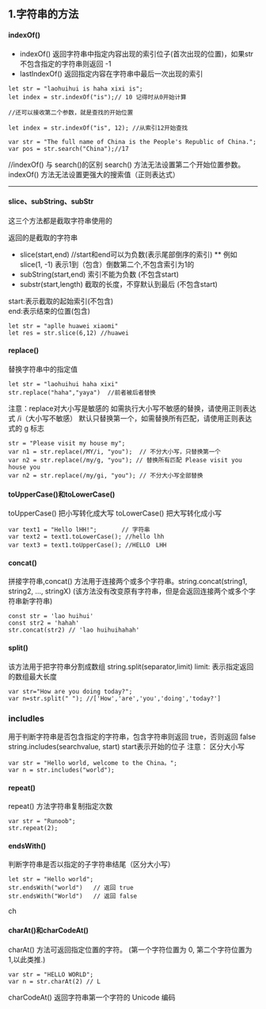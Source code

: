 ## 1.字符串的方法
#### indexOf() 
- indexOf()  返回字符串中指定内容出现的索引位子(首次出现的位置)，如果str不包含指定的字符串则返回 -1
- lastIndexOf() 返回指定内容在字符串中最后一次出现的索引
```
let str = "laohuihui is haha xixi is";
let index = str.indexOf("is");// 10 记得时从0开始计算

//还可以接收第二个参数，就是查找的开始位置

let index = str.indexOf("is", 12); //从索引12开始查找

var str = "The full name of China is the People's Republic of China.";
var pos = str.search("China");//17
```
//indexOf() 与 search()的区别
search() 方法无法设置第二个开始位置参数。
indexOf() 方法无法设置更强大的搜索值（正则表达式）


______________________
#### slice、subString、subStr
这三个方法都是截取字符串使用的

返回的是截取的字符串
 * slice(start,end) //start和end可以为负数(表示尾部倒序的索引)
   ** 例如slice(1, -1) 表示1到（包含）倒数第二个,不包含索引为1的
 * subString(start,end) 索引不能为负数 (不包含start)
 * substr(start,length) 截取的长度，不穿默认到最后 (不包含start)

start:表示截取的起始索引(不包含)  
end:表示结束的位置(包含)
```
let str = "aplle huawei xiaomi"
let res = str.slice(6,12) //huawei
```
####  replace()

替换字符串中的指定值
```
let str = "laohuihui haha xixi"
str.replace("haha","yaya")  //前者被后者替换

```
注意：replace对大小写是敏感的
如需执行大小写不敏感的替换，请使用正则表达式 /i（大小写不敏感）
默认只替换第一个，如需替换所有匹配，请使用正则表达式的 g 标志
```
str = "Please visit my house my";
var n1 = str.replace(/MY/i, "you");  // 不分大小写，只替换第一个
var n2 = str.replace(/my/g, "you"); // 替换所有匹配 Please visit you house you
var n2 = str.replace(/my/gi, "you"); // 不分大小写全部替换
```
#### toUpperCase()和toLowerCase()

toUpperCase() 把小写转化成大写
toLowerCase() 把大写转化成小写

```
var text1 = "Hello lHH!";       // 字符串
var text2 = text1.toLowerCase(); //hello lhh
var text3 = text1.toUpperCase(); //HELLO　LHH
```
#### concat()
拼接字符串,concat() 方法用于连接两个或多个字符串。string.concat(string1, string2, ..., stringX)
(该方法没有改变原有字符串，但是会返回连接两个或多个字符串新字符串)
```
const str = 'lao huihui'
const str2 = 'hahah'
str.concat(str2) // 'lao huihuihahah'
```
#### split()
该方法用于把字符串分割成数组
string.split(separator,limit) 
limit: 表示指定返回的数组最大长度
```
var str="How are you doing today?";
var n=str.split(" "); //['How','are','you','doing','today?']
```
### includles
用于判断字符串是否包含指定的字符串，包含字符串则返回 true，否则返回 false
string.includes(searchvalue, start)
start表示开始的位子
注意： 区分大小写
```
var str = "Hello world, welcome to the China。";
var n = str.includes("world");
```

#### repeat()
repeat() 方法字符串复制指定次数
```
var str = "Runoob";
str.repeat(2);
```
#### endsWith()
判断字符串是否以指定的子字符串结尾（区分大小写）
```
let str = "Hello world";
str.endsWith("world")   // 返回 true
str.endsWith("World")   // 返回 false
```
ch
#### charAt()和charCodeAt()
charAt() 方法可返回指定位置的字符。
(第一个字符位置为 0, 第二个字符位置为 1,以此类推.)
```
var str = "HELLO WORLD";
var n = str.charAt(2) // L
```
charCodeAt() 返回字符串第一个字符的 Unicode 编码

